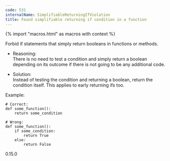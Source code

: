 ```yaml
---
code: 531
internalName: SimplifiableReturningIfViolation
title: Found simplifiable returning if condition in a function
---
```


{% import "macros.html" as macros with context %}

Forbid if statements that simply return booleans in functions or
methods.

  - Reasoning:  
    There is no need to test a condition and simply return a boolean
    depending on its outcome if there is not going to be any additional
    code.

  - Solution:  
    Instead of testing the condition and returning a boolean, return the
    condition itself. This applies to early returning ifs too.

Example:

    # Correct:
    def some_function():
        return some_condition
    
    # Wrong:
    def some_function():
        if some_condition:
            return True
        else:
            return False

<div class="versionadded">

0.15.0

</div>